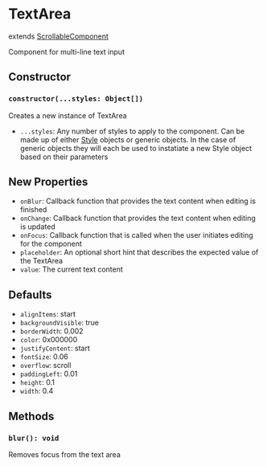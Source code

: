 # TextArea

extends [ScrollableComponent](/docs/ScrollableComponent.md)

Component for multi-line text input

## Constructor

### `constructor(...styles: Object[])`

Creates a new instance of TextArea

- `...styles`: Any number of styles to apply to the component. Can be made up of either [Style](/docs/Style.md) objects or generic objects. In the case of generic objects they will each be used to instatiate a new Style object based on their parameters

## New Properties

- `onBlur`: Callback function that provides the text content when editing is finished
- `onChange`: Callback function that provides the text content when editing is updated
- `onFocus`: Callback function that is called when the user initiates editing for the component
- `placeholder`: An optional short hint that describes the expected value of the TextArea
- `value`: The current text content

## Defaults

- `alignItems`: start
- `backgroundVisible`: true
- `borderWidth`: 0.002
- `color`: 0x000000
- `justifyContent`: start
- `fontSize`: 0.06
- `overflow`: scroll
- `paddingLeft`: 0.01
- `height`: 0.1
- `width`: 0.4

## Methods

### `blur(): void`

Removes focus from the text area
